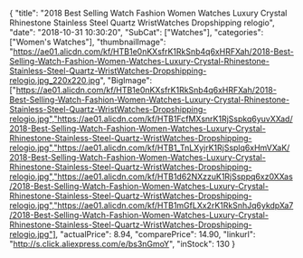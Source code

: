 {
	"title": "2018 Best Selling Watch Fashion Women Watches Luxury Crystal Rhinestone Stainless Steel Quartz WristWatches Dropshipping relogio",
	"date": "2018-10-31 10:30:20",
	"SubCat": ["Watches"],
	"categories": ["Women's Watches"],
	"thumbnailImage": "https://ae01.alicdn.com/kf/HTB1e0nKXsfrK1RkSnb4q6xHRFXah/2018-Best-Selling-Watch-Fashion-Women-Watches-Luxury-Crystal-Rhinestone-Stainless-Steel-Quartz-WristWatches-Dropshipping-relogio.jpg_220x220.jpg",
	"BigImage": ["https://ae01.alicdn.com/kf/HTB1e0nKXsfrK1RkSnb4q6xHRFXah/2018-Best-Selling-Watch-Fashion-Women-Watches-Luxury-Crystal-Rhinestone-Stainless-Steel-Quartz-WristWatches-Dropshipping-relogio.jpg","https://ae01.alicdn.com/kf/HTB1FcfMXsnrK1RjSspkq6yuvXXad/2018-Best-Selling-Watch-Fashion-Women-Watches-Luxury-Crystal-Rhinestone-Stainless-Steel-Quartz-WristWatches-Dropshipping-relogio.jpg","https://ae01.alicdn.com/kf/HTB1_TnLXyjrK1RjSsplq6xHmVXaK/2018-Best-Selling-Watch-Fashion-Women-Watches-Luxury-Crystal-Rhinestone-Stainless-Steel-Quartz-WristWatches-Dropshipping-relogio.jpg","https://ae01.alicdn.com/kf/HTB1d62NXzzuK1RjSsppq6xz0XXas/2018-Best-Selling-Watch-Fashion-Women-Watches-Luxury-Crystal-Rhinestone-Stainless-Steel-Quartz-WristWatches-Dropshipping-relogio.jpg","https://ae01.alicdn.com/kf/HTB1mGfLXx2rK1RkSnhJq6ykdpXa7/2018-Best-Selling-Watch-Fashion-Women-Watches-Luxury-Crystal-Rhinestone-Stainless-Steel-Quartz-WristWatches-Dropshipping-relogio.jpg"],
	"actualPrice": 8.94,
	"comparePrice": 14.90,
	"linkurl": "http://s.click.aliexpress.com/e/bs3nGmoY",
	"inStock": 130
}
